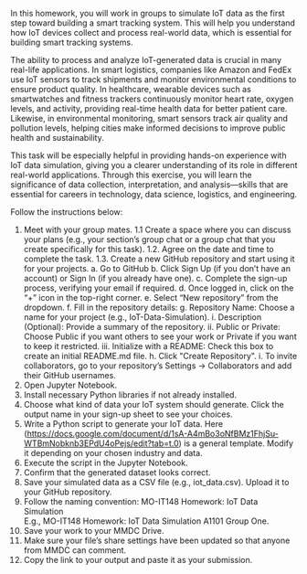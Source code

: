 In this homework, you will work in groups to simulate IoT data as the first step toward building a smart tracking system. This will help you understand how IoT devices collect and process real-world data, which is essential for building smart tracking systems.


The ability to process and analyze IoT-generated data is crucial in many real-life applications. In smart logistics, companies like Amazon and FedEx use IoT sensors to track shipments and monitor environmental conditions to ensure product quality. In healthcare, wearable devices such as smartwatches and fitness trackers continuously monitor heart rate, oxygen levels, and activity, providing real-time health data for better patient care. Likewise, in environmental monitoring, smart sensors track air quality and pollution levels, helping cities make informed decisions to improve public health and sustainability.


This task will be especially helpful in providing hands-on experience with IoT data simulation, giving you a clearer understanding of its role in different real-world applications. Through this exercise, you will learn the significance of data collection, interpretation, and analysis—skills that are essential for careers in technology, data science, logistics, and engineering.


Follow the instructions below: 

1. Meet with your group mates.
    1.1 Create a space where you can discuss your plans (e.g., your section’s group chat or a group chat that you create specifically for this task). 
    1.2. Agree on the date and time to complete the task. 
    1.3. Create a new GitHub repository and start using it for your projects.
        a. Go to GitHub
        b. Click Sign Up (if you don’t have an account) or Sign In (if you already have one).
        c. Complete the sign-up process, verifying your email if required.
        d. Once logged in, click on the “+” icon in the top-right corner.
        e. Select “New repository” from the dropdown.
        f. Fill in the repository details:
        g. Repository Name: Choose a name for your project (e.g., IoT-Data-Simulation).
            i. Description (Optional): Provide a summary of the repository.
            ii. Public or Private: Choose Public if you want others to see your work or Private if you want to keep it restricted.
            iii. Initialize with a README: Check this box to create an initial README.md file.
        h. Click "Create Repository".
        i. To invite collaborators, go to your repository’s Settings → Collaborators and add their GitHub usernames.
2. Open Jupyter Notebook.
3. Install necessary Python libraries if not already installed. 
4. Choose what kind of data your IoT system should generate. Click the output name in your sign-up sheet to see your choices.
5. Write a Python script to generate your IoT data. Here (https://docs.google.com/document/d/1sA-A4mBo3oNfBMz1FhjSu-WTBmNobknb3EPdU4oPejs/edit?tab=t.0) is a general template. Modify it depending on your chosen industry and data.
6. Execute the script in the Jupyter Notebook.
7. Confirm that the generated dataset looks correct.
8. Save your simulated data as a CSV file (e.g., iot_data.csv). Upload it to your GitHub repository.
9. Follow the naming convention: MO-IT148 Homework: IoT Data Simulation <Section> <Group Name> E.g., MO-IT148 Homework: IoT  Data Simulation A1101 Group One.
10. Save your work to your MMDC Drive. 
11. Make sure your file’s share settings have been updated so that anyone from MMDC can comment. 
12. Copy the link to your output and paste it as your submission. 